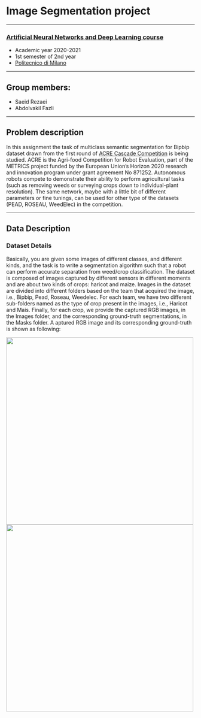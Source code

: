 # Image Segmentation project
________________________
### [Artificial Neural Networks and Deep Learning course](http://chrome.ws.dei.polimi.it/index.php?title=Artificial_Neural_Networks_and_Deep_Learning)
- Academic year 2020-2021
- 1st semester of 2nd year
- [Politecnico di Milano](https://www.polimi.it/)

________________________
 Group members:
 -
 - Saeid Rezaei
 - Abdolvakil Fazli


________________________
## Problem description
In this assignment the task of multiclass semantic segmentation for Bipbip dataset drawn from the first round of [ACRE Cascade Competition](https://competitions.codalab.org/competitions/27176) is being studied. ACRE is the Agri-food Competition for Robot Evaluation, part of the METRICS project funded by the European Union’s Horizon 2020 research and innovation program under grant agreement No 871252. Autonomous robots compete to demonstrate their ability to perform agricultural tasks (such as removing weeds or surveying crops down to individual-plant resolution).  The same network, maybe with a little bit of different parameters or fine tunings, can be used for other type of the datasets (PEAD, ROSEAU, WeedElec) in the competition.

________________________
## Data Description

### Dataset Details
Basically, you are given some images of different classes, and different kinds, and the task is to write a segmentation algorithm such that a robot can perform accurate separation from weed/crop classification. The dataset is composed of images captured by different sensors in different moments and are about two kinds of crops: haricot and maize. Images in the dataset are divided into different folders based on the team that acquired the image, i.e., Bipbip, Pead, Roseau, Weedelec. For each team, we have two different sub-folders named as the type of crop present in the images, i.e., Haricot and Mais. Finally, for each crop, we provide the captured RGB images, in the Images folder, and the corresponding ground-truth segmentations, in the Masks folder. A aptured RGB image and its corresponding ground-truth is shown as following:
 <p float="left">
  <img src="Images/10362.jpg" width="500" />
  <img src="Images/10378.jpg" width=500 /> 
</p>
